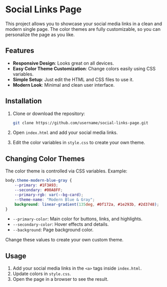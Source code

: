 # Social Links Page

This project allows you to showcase your social media links in a clean and modern single page. The color themes are fully customizable, so you can personalize the page as you like.

## Features

- **Responsive Design**: Looks great on all devices.
- **Easy Color Theme Customization**: Change colors easily using CSS variables.
- **Simple Setup**: Just edit the HTML and CSS files to use it.
- **Modern Look**: Minimal and clean user interface.

## Installation

1. Clone or download the repository:
   ```bash
   git clone https://github.com/username/social-links-page.git
   ```

2. Open `index.html` and add your social media links.

3. Edit the color variables in `style.css` to create your own theme.

## Changing Color Themes

The color theme is controlled via CSS variables. Example:

```css
body.theme-modern-blue-gray {
    --primary: #1F3A93;
    --secondary: #00A8FF;
    --primary-rgb: var(--bg-card);
    --theme-name: "Modern Blue & Gray";
    background: linear-gradient(135deg, #0f172a, #1e293b, #2d3748);
}
```

- `--primary-color`: Main color for buttons, links, and highlights.
- `--secondary-color`: Hover effects and details.
- `--background`: Page background color.

Change these values to create your own custom theme.

## Usage

1. Add your social media links in the `<a>` tags inside `index.html`.
2. Update colors in `style.css`.
3. Open the page in a browser to see the result.


